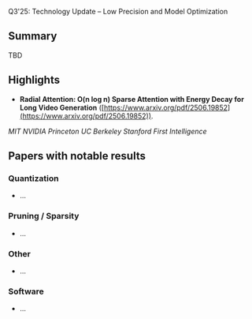 Q3'25: Technology Update – Low Precision and Model Optimization
## Summary 

TBD

## Highlights
- **Radial Attention: O(n log n) Sparse Attention with Energy Decay for Long Video Generation** ([https://www.arxiv.org/pdf/2506.19852](https://www.arxiv.org/pdf/2506.19852)).

*MIT NVIDIA Princeton UC Berkeley Stanford First Intelligence*

## Papers with notable results 
### Quantization
- ...

### Pruning / Sparsity
- ...

### Other 
- ...

### Software
- ...

